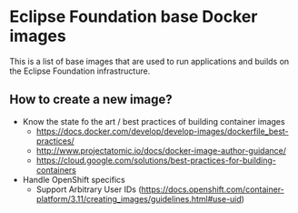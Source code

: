 # Eclipse Foundation base Docker images

This is a list of base images that are used to run applications and builds on the Eclipse Foundation infrastructure.

## How to create a new image?

* Know the state fo the art / best practices of building container images
  * https://docs.docker.com/develop/develop-images/dockerfile_best-practices/
  * http://www.projectatomic.io/docs/docker-image-author-guidance/
  * https://cloud.google.com/solutions/best-practices-for-building-containers
* Handle OpenShift specifics
  * Support Arbitrary User IDs (https://docs.openshift.com/container-platform/3.11/creating_images/guidelines.html#use-uid)
